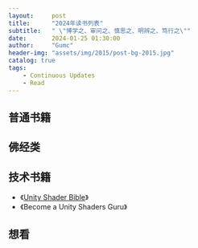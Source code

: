 ```yaml
---
layout:     post
title:      "2024年读书列表"
subtitle:   " \"博学之、审问之、慎思之、明辨之、笃行之\""
date:       2024-01-25 01:30:00
author:     "Gumc"
header-img: "assets/img/2015/post-bg-2015.jpg"
catalog: true
tags:
    - Continuous Updates
    - Read
---
```

## 普通书籍

## 佛经类

## 技术书籍

* 《[Unity Shader Bible](https://zhuanlan.zhihu.com/p/645676077)》
* 《Become a Unity Shaders Guru》

## 想看
